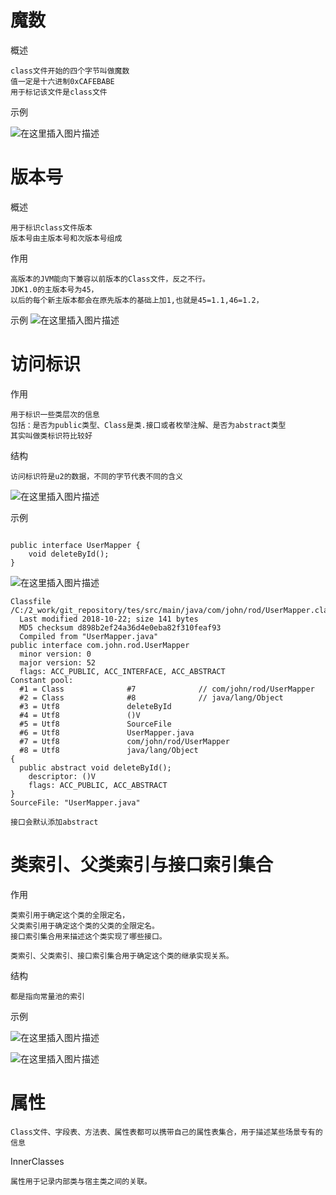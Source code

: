 


# 魔数

概述

    class文件开始的四个字节叫做魔数
    值一定是十六进制0xCAFEBABE
    用于标记该文件是class文件

示例


![在这里插入图片描述](https://img-blog.csdn.net/20181022144732283?watermark/2/text/aHR0cHM6Ly9ibG9nLmNzZG4ubmV0L3JvZF9qb2hu/font/5a6L5L2T/fontsize/400/fill/I0JBQkFCMA==/dissolve/70)

# 版本号

概述

 	用于标识class文件版本  
	版本号由主版本号和次版本号组成
	

作用

    高版本的JVM能向下兼容以前版本的Class文件，反之不行。
    JDK1.0的主版本号为45，
    以后的每个新主版本都会在原先版本的基础上加1,也就是45=1.1,46=1.2，


示例
![在这里插入图片描述](https://img-blog.csdn.net/20181022144942281?watermark/2/text/aHR0cHM6Ly9ibG9nLmNzZG4ubmV0L3JvZF9qb2hu/font/5a6L5L2T/fontsize/400/fill/I0JBQkFCMA==/dissolve/70)




# 访问标识

作用
	
	用于标识一些类层次的信息
	包括：是否为public类型、Class是类.接口或者枚举注解、是否为abstract类型
	其实叫做类标识符比较好

    
结构

	访问标识符是u2的数据，不同的字节代表不同的含义
![在这里插入图片描述](https://img-blog.csdn.net/20181022113035112?watermark/2/text/aHR0cHM6Ly9ibG9nLmNzZG4ubmV0L3JvZF9qb2hu/font/5a6L5L2T/fontsize/400/fill/I0JBQkFCMA==/dissolve/70)


示例

```

public interface UserMapper {
    void deleteById();
}
```

![在这里插入图片描述](https://img-blog.csdn.net/20181023105551647?watermark/2/text/aHR0cHM6Ly9ibG9nLmNzZG4ubmV0L3JvZF9qb2hu/font/5a6L5L2T/fontsize/400/fill/I0JBQkFCMA==/dissolve/70)

```
Classfile /C:/2_work/git_repository/tes/src/main/java/com/john/rod/UserMapper.class
  Last modified 2018-10-22; size 141 bytes
  MD5 checksum d898b2ef24a36d4e0eba82f310feaf93
  Compiled from "UserMapper.java"
public interface com.john.rod.UserMapper
  minor version: 0
  major version: 52
  flags: ACC_PUBLIC, ACC_INTERFACE, ACC_ABSTRACT
Constant pool:
  #1 = Class              #7              // com/john/rod/UserMapper
  #2 = Class              #8              // java/lang/Object
  #3 = Utf8               deleteById
  #4 = Utf8               ()V
  #5 = Utf8               SourceFile
  #6 = Utf8               UserMapper.java
  #7 = Utf8               com/john/rod/UserMapper
  #8 = Utf8               java/lang/Object
{
  public abstract void deleteById();
    descriptor: ()V
    flags: ACC_PUBLIC, ACC_ABSTRACT
}
SourceFile: "UserMapper.java"
```
	
	接口会默认添加abstract
	

	

# 类索引、父类索引与接口索引集合

作用

	类索引用于确定这个类的全限定名，
	父类索引用于确定这个类的父类的全限定名。
	接口索引集合用来描述这个类实现了哪些接口。

	类索引、父类索引、接口索引集合用于确定这个类的继承实现关系。

结构

	都是指向常量池的索引



示例

![在这里插入图片描述](https://img-blog.csdn.net/20181022161953714?watermark/2/text/aHR0cHM6Ly9ibG9nLmNzZG4ubmV0L3JvZF9qb2hu/font/5a6L5L2T/fontsize/400/fill/I0JBQkFCMA==/dissolve/70)

![在这里插入图片描述](https://img-blog.csdn.net/2018102216201329?watermark/2/text/aHR0cHM6Ly9ibG9nLmNzZG4ubmV0L3JvZF9qb2hu/font/5a6L5L2T/fontsize/400/fill/I0JBQkFCMA==/dissolve/70)





# 属性

	Class文件、字段表、方法表、属性表都可以携带自己的属性表集合，用于描述某些场景专有的信息



InnerClasses

	属性用于记录内部类与宿主类之间的关联。
